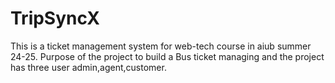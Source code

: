 # TripSyncX
This is a ticket management system for web-tech course in aiub summer 24-25. Purpose of the project to build a  Bus ticket managing and the project has three user admin,agent,customer. 

